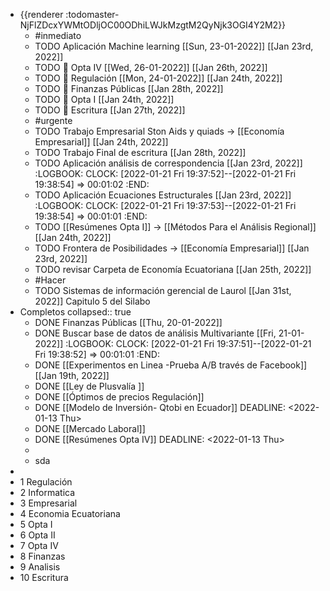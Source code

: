 - {{renderer :todomaster-NjFlZDcxYWMtODljOC00ODhiLWJkMzgtM2QyNjk3OGI4Y2M2}}
	- #inmediato
	- TODO Aplicación Machine learning [[Sun, 23-01-2022]] [[Jan 23rd, 2022]]
	- TODO  🧪 Opta IV [[Wed, 26-01-2022]] [[Jan 26th, 2022]]
	- TODO 🧪 Regulación [[Mon, 24-01-2022]] [[Jan 24th, 2022]]
	- TODO 🧪 Finanzas Públicas [[Jan 28th, 2022]]
	- TODO 🧪 Opta I [[Jan 24th, 2022]]
	- TODO 🧪 Escritura [[Jan 27th, 2022]]
	- #urgente
	- TODO Trabajo Empresarial Ston Aids y quiads → [[Economía Empresarial]] [[Jan 24th, 2022]]
	- TODO Trabajo Final de escritura [[Jan 28th, 2022]]
	- TODO Aplicación análisis de correspondencia [[Jan 23rd, 2022]]
	  :LOGBOOK:
	  CLOCK: [2022-01-21 Fri 19:37:52]--[2022-01-21 Fri 19:38:54] =>  00:01:02
	  :END:
	- TODO Aplicación  Ecuaciones Estructurales [[Jan 23rd, 2022]]
	  :LOGBOOK:
	  CLOCK: [2022-01-21 Fri 19:37:53]--[2022-01-21 Fri 19:38:54] =>  00:01:01
	  :END:
	- TODO [[Resúmenes Opta I]] → [[Métodos Para el Análisis Regional]] [[Jan 24th, 2022]]
	- TODO Frontera de Posibilidades → [[Economía Empresarial]]  [[Jan 23rd, 2022]]
	- TODO revisar Carpeta de Economía Ecuatoriana [[Jan 25th, 2022]]
	- #Hacer
	- TODO Sistemas de información gerencial de Laurol [[Jan 31st, 2022]] Capitulo 5 del Silabo
- Completos
  collapsed:: true
	- DONE  Finanzas Públicas [[Thu, 20-01-2022]]
	- DONE Buscar base de datos de análisis Multivariante [[Fri, 21-01-2022]]
	  :LOGBOOK:
	  CLOCK: [2022-01-21 Fri 19:37:51]--[2022-01-21 Fri 19:38:52] =>  00:01:01
	  :END:
	- DONE [[Experimentos  en Linea -Prueba A/B través de Facebook]] [[Jan 19th, 2022]]
	- DONE [[Ley de Plusvalía ]]
	- DONE [[Óptimos de precios Regulación]]
	- DONE [[Modelo de Inversión- Qtobi en Ecuador]]
	  DEADLINE: <2022-01-13 Thu>
	- DONE [[Mercado Laboral]]
	- DONE [[Resúmenes Opta IV]]
	  DEADLINE: <2022-01-13 Thu>
	-
	- sda
-
- 1 Regulación
- 2 Informatica
- 3 Empresarial
- 4 Economia Ecuatoriana
- 5 Opta I
- 6 Opta II
- 7 Opta IV
- 8 Finanzas
- 9 Analisis
- 10 Escritura